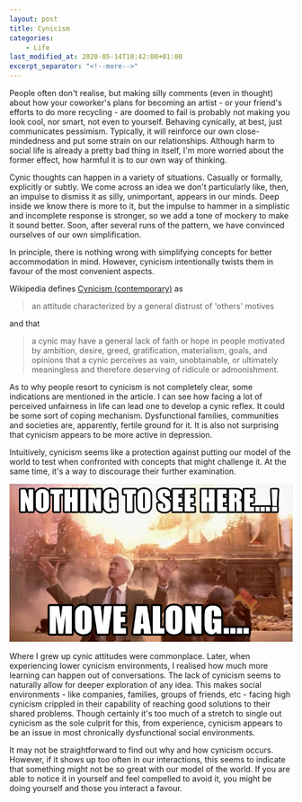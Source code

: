 ```yaml
---
layout: post
title: Cynicism
categories: 
    - Life
last_modified_at: 2020-05-14T18:42:00+01:00
excerpt_separator: "<!--more-->"
---
```


People often don't realise, but making silly comments (even in thought) about how your coworker's plans for becoming an artist - or your friend's efforts to do more recycling - are doomed to fail is probably not making you look cool, nor smart, not even to yourself. Behaving cynically, at best, just communicates pessimism. Typically, it will reinforce our own close-mindedness<!--more--> and put some strain on our relationships. Although harm to social life is already a pretty bad thing in itself, I'm more worried about the former effect, how harmful it is to our own way of thinking.

Cynic thoughts can happen in a variety of situations. Casually or formally, explicitly or subtly. We come across an idea we don't particularly like, then, an impulse to dismiss it as silly, unimportant, appears in our minds. Deep inside we know there is more to it, but the impulse to hammer in a simplistic and incomplete response is stronger, so we add a tone of mockery to make it sound better. Soon, after several runs of the pattern, we have convinced ourselves of our own simplification.

In principle, there is nothing wrong with simplifying concepts for better accommodation in mind. However, cynicism intentionally twists them in favour of the most convenient aspects.

Wikipedia defines [Cynicism (contemporary)](https://en.wikipedia.org/wiki/Cynicism_(contemporary)) as 

> an attitude characterized by a general distrust of 'others' motives

and that 

> a cynic may have a general lack of faith or hope in people motivated by ambition, desire, greed, gratification, materialism, goals, and opinions that a cynic perceives as vain, unobtainable, or ultimately meaningless and therefore deserving of ridicule or admonishment.

As to why people resort to cynicism is not completely clear, some indications are mentioned in the article. I can see how facing a lot of perceived unfairness in life can lead one to develop a cynic reflex. It could be some sort of coping mechanism. Dysfunctional families, communities and societies are, apparently, fertile ground for it. It is also not surprising that cynicism appears to be more active in depression. 

Intuitively, cynicism seems like a protection against putting our model of the world to test when confronted with concepts that might challenge it. At the same time, it's a way to discourage their further examination.

![Nothing to see here... Move along](assets/images/nothing-to-see-here-move-along.jpg)

Where I grew up cynic attitudes were commonplace. Later, when experiencing lower cynicism environments, I realised how much more learning can happen out of conversations. The lack of cynicism seems to naturally allow for deeper exploration of any idea. This makes social environments - like companies, families, groups of friends, etc - facing high cynicism crippled in their capability of reaching good solutions to their shared problems. Though certainly it's too much of a stretch to single out cynicism as the sole culprit for this, from experience, cynicism appears to be an issue in most chronically dysfunctional social environments.

It may not be straightforward to find out why and how cynicism occurs. However, if it shows up too often in our interactions, this seems to indicate that something might not be so great with our model of the world. If you are able to notice it in yourself and feel compelled to avoid it, you might be doing yourself and those you interact a favour.